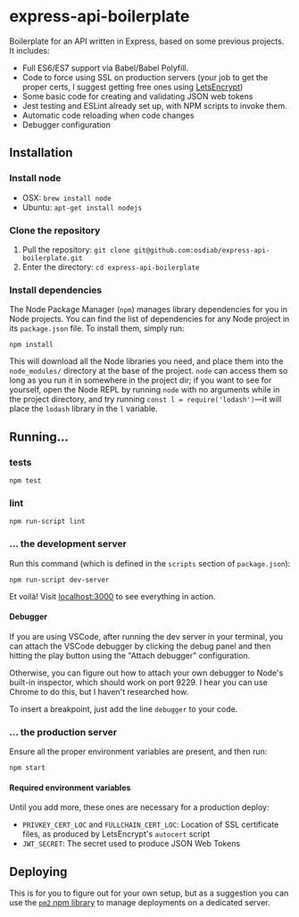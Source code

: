 # express-api-boilerplate

Boilerplate for an API written in Express, based on some previous projects. It includes:

* Full ES6/ES7 support via Babel/Babel Polyfill.
* Code to force using SSL on production servers (your job to get
  the proper certs, I suggest getting free ones using
  [LetsEncrypt](https://letsencrypt.org/))
* Some basic code for creating and validating JSON web tokens
* Jest testing and ESLint already set up, with NPM scripts to invoke
  them.
* Automatic code reloading when code changes
* Debugger configuration

## Installation

### Install node

* OSX: `brew install node`
* Ubuntu: `apt-get install nodejs`

### Clone the repository

1. Pull the repository: `git clone git@github.com:osdiab/express-api-boilerplate.git`
1. Enter the directory: `cd express-api-boilerplate`

### Install dependencies

The Node Package Manager (`npm`) manages library dependencies for you in Node projects. You can find
the list of dependencies for any Node project in its `package.json` file. To install them, simply
run:

```
npm install
```

This will download all the Node libraries you need, and place them into the `node_modules/`
directory at the base of the project. `node` can access them so long as you run it in somewhere in
the project dir; if you want to see for yourself, open the Node REPL by running `node` with no
arguments while in the project directory, and try running `const l = require('lodash')`—it will
place the `lodash` library in the `l` variable.

## Running...

### tests

```
npm test
```

### lint

```
npm run-script lint
```

### ... the development server

Run this command (which is defined in the `scripts` section of `package.json`):

```
npm run-script dev-server
```

Et voilà! Visit [localhost:3000](http://localhost:3000) to see everything in action.

#### Debugger

If you are using VSCode, after running the dev server in your
terminal, you can attach the VSCode debugger by clicking the
debug panel and then hitting the play button using the
"Attach debugger" configuration.

Otherwise, you can figure out how to attach your own debugger to
Node's built-in inspector, which should work on port 9229. I hear
you can use Chrome to do this, but I haven't researched how.

To insert a breakpoint, just add the line `debugger` to your code.

### ... the production server

Ensure all the proper environment variables are present, and then run:

```
npm start
```

#### Required environment variables

Until you add more, these ones are necessary for a production deploy:

* `PRIVKEY_CERT_LOC` and `FULLCHAIN_CERT_LOC`: Location of
  SSL certificate files, as produced by LetsEncrypt's `autocert`
  script
* `JWT_SECRET`: The secret used to produce JSON Web Tokens

## Deploying

This is for you to figure out for your own setup, but as a suggestion you can
use the [`pm2` npm library](https://github.com/Unitech/pm2) to manage deployments
on a dedicated server.

